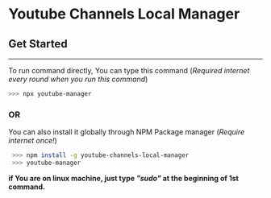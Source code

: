 # Youtube Channels Local Manager

## Get Started

---

To run command directly, You can type this command (_Required internet every round when you run this command_)

```bash
>>> npx youtube-manager
```

### **OR**

You can also install it globally through NPM Package manager (_Require internet once!_)

```bash
 >>> npm install -g youtube-channels-local-manager
 >>> youtube-manager
```

**if You are on linux machine, just type _"sudo"_ at the beginning of 1st command.**
